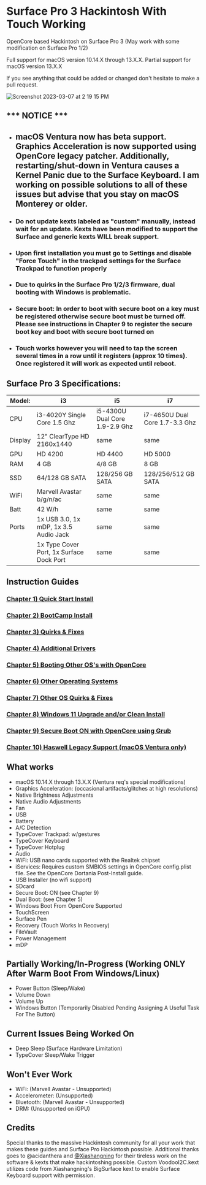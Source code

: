 # Surface Pro 3 Hackintosh With Touch Working
OpenCore based Hackintosh on Surface Pro 3 (May work with some modification on Surface Pro 1/2)

Full support for macOS version 10.14.X through 13.X.X. Partial support for macOS version 13.X.X

If you see anything that could be added or changed don't hesitate to make a pull request.

![Screenshot 2023-03-07 at 2 19 15 PM](https://user-images.githubusercontent.com/53441362/223567083-c2dafb00-a842-4ea7-81fe-e90056486810.png)


## *** NOTICE ***
- ## macOS Ventura now has beta support. Graphics Acceleration is now supported using OpenCore legacy patcher. Additionally, restarting/shut-down in Ventura causes a Kernel Panic due to the Surface Keyboard. I am working on possible solutions to all of these issues but advise that you stay on macOS Monterey or older.
- ### Do not update kexts labeled as "custom" manually, instead wait for an update. Kexts have been modified to support the Surface and generic kexts WILL break support.
- ### Upon first installation you must go to Settings and disable "Force Touch" in the trackpad settings for the Surface Trackpad to function properly
- ### Due to quirks in the Surface Pro 1/2/3 firmware, dual booting with Windows is problematic.
- ### Secure boot: In order to boot with secure boot on a key must be registered otherwise secure boot must be turned off. Please see instructions in Chapter 9 to register the secure boot key and boot with secure boot turned on
- ### Touch works however you will need to tap the screen several times in a row until it registers (approx 10 times). Once registered it will work as expected until reboot. 


## Surface Pro 3 Specifications:

| Model: | i3 | i5 | i7 |
|-|-|-|-|
|CPU| i3-4020Y Single Core 1.5 Ghz| i5-4300U Dual Core 1.9-2.9 Ghz| i7-4650U Dual Core 1.7-3.3 Ghz |
|Display| 12" ClearType HD 2160x1440 | same | same |
|GPU| HD 4200 | HD 4400 | HD 5000 |
|RAM| 4 GB | 4/8 GB | 8 GB |
|SSD| 64/128 GB SATA | 128/256 GB SATA | 128/256/512 GB SATA |
|WiFi| Marvell Avastar b/g/n/ac | same | same |
|Batt| 42 W/h | same | same |
|Ports| 1x USB 3.0, 1x mDP, 1x 3.5 Audio Jack | same | same |
|   | 1x Type Cover Port, 1x Surface Dock Port | same | same |



## Instruction Guides

### [Chapter 1) Quick Start Install](https://github.com/balopez83/Surface_Pro_3_Hackintosh/blob/main/1-QuickStart.md)
### [Chapter 2) BootCamp Install](https://github.com/balopez83/Surface_Pro_3_Hackintosh/blob/main/2-BootCamp.md)
### [Chapter 3) Quirks & Fixes](https://github.com/balopez83/Surface_Pro_3_Hackintosh/blob/main/3-quirks%26fixes.md)
### [Chapter 4) Additional Drivers](https://github.com/balopez83/Surface_Pro_3_Hackintosh/blob/main/4-drivers.md)
### [Chapter 5) Booting Other OS's with OpenCore](https://github.com/balopez83/Surface_Pro_3_Hackintosh/blob/main/5-OtherOS%26OC.md)
### [Chapter 6) Other Operating Systems](https://github.com/balopez83/Surface_Pro_3_Hackintosh/blob/main/6-OtherOS.md)
### [Chapter 7) Other OS Quirks & Fixes](https://github.com/balopez83/Surface_Pro_3_Hackintosh/blob/main/7-OtherOSquirks%26fixes.md)
### [Chapter 8) Windows 11 Upgrade and/or Clean Install](https://github.com/balopez83/Surface_Pro_3_Hackintosh/blob/main/8-Windows-11.md)
### [Chapter 9) Secure Boot ON with OpenCore using Grub](https://github.com/balopez83/Surface_Pro_3_Hackintosh/blob/main/9-SecureBootOn.md)
### [Chapter 10) Haswell Legacy Support (macOS Ventura only)](https://github.com/balopez83/Surface_Pro_3_Hackintosh/blob/main/10-HaswellLegacySupport.md)

## What works 

- macOS 10.14.X through 13.X.X (Ventura req's special modifications)
- Graphics Acceleration: (occasional artifacts/glitches at high resolutions)
- Native Brightness Adjustments
- Native Audio Adjustments
- Fan
- USB
- Battery
- A/C Detection
- TypeCover Trackpad: w/gestures
- TypeCover Keyboard
- TypeCover Hotplug
- Audio
- WiFi: USB nano cards supported with the Realtek chipset
- iServices: Requires custom SMBIOS settings in OpenCore config.plist file. See the OpenCore Dortania Post-Install guide.
- USB Installer (no wifi support)
- SDcard
- Secure Boot: ON (see Chapter 9)
- Dual Boot: (see Chapter 5)
- Windows Boot From OpenCore Supported
- TouchScreen
- Surface Pen
- Recovery (Touch Works In Recovery)
- FileVault
- Power Management
- mDP

## Partially Working/In-Progress (Working ONLY After Warm Boot From Windows/Linux)

- Power Button (Sleep/Wake)
- Volume Down
- Volume Up
- Windows Button (Temporarily Disabled Pending Assigning A Useful Task For The Button)


## Current Issues Being Worked On

- Deep Sleep (Surface Hardware Limitation)
- TypeCover Sleep/Wake Trigger


## Won't Ever Work

- WiFi: (Marvell Avastar - Unsupported)
- Accelerometer: (Unsupported)
- Bluetooth: (Marvell Avastar - Unsupported)
- DRM: (Unsupported on iGPU)


## Credits
Special thanks to the massive Hackintosh community for all your work that makes these guides and Surface Pro Hackintosh possible. Additional thanks goes to @acidanthera and [@Xiashangning](https://github.com/Xiashangning/BigSurface) for their tireless work on the software & kexts that make hackintoshing possible. Custom VoodooI2C.kext utilizes code from Xiashangning's BigSurface kext to enable Surface Keyboard support with permission. <br>
